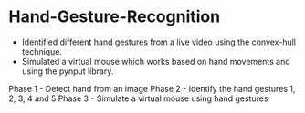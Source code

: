 # Hand-Gesture-Recognition

- Identified different hand gestures from a live video using the convex-hull technique.
- Simulated a virtual mouse which works based on hand movements and using the pynput library.

Phase 1 - Detect hand from an image
Phase 2 - Identify the hand gestures 1, 2, 3, 4 and 5
Phase 3 - Simulate a virtual mouse using hand gestures

